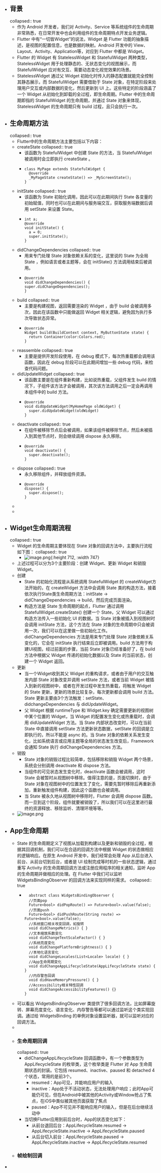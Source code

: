 - ## 背景
  collapsed:: true
	- 作为 Android 开发者，我们对 Activity、Service 等系统组件的生命周期非常熟悉，在日常开发中也会利用组件的生命周期特点开发业务逻辑。
	- Flutter 中有“一切皆Widget”的说法，Widget 是 Flutter 功能的抽象描述，是视图的配置信息，也是数据的映射。Android 开发中的 View、Layout、Activity、Application等，对应到 Flutter 中都是 Widget。
	- Flutter 的 Widget 有 StatelessWidget 和 StatefulWidget 两种类型，StatelessWidget 用于处理静态的、无状态变化的视图展示，而 StatefulWidget 应对有交互、需要动态变化视觉效果的场景。
	- StatelessWidget 通过父 Widget 初始化时传入的静态配置就能完全控制其静态展示，而 StatefulWidget 需要借助于 State 对象，在特定阶段来处理用户交互或内部数据的变化，然后更新到 UI 上。这些特定的阶段涵盖了一个 Widget 从初始化到卸载的全过程，即生命周期。Flutter 中的生命周期即指的 StatefulWidget 的生命周期，并通过 State 对象来体现，StatelessWidget 的生命周期只有 build 过程，且只会执行一次。
- ## 生命周期方法
  collapsed:: true
	- Flutter中的生命周期方法主要包括以下内容：
	- createState
	  collapsed:: true
		- 该函数为 StatefulWidget 中创建 State 的方法，当 StatefulWidget 被调用时会立即执行 createState 。
		- ```
		  class MyPage extends StatefulWidget {
		    @override
		    _MyPageState createState() => _MyScreenState();
		  }
		  ```
	- initState
	  collapsed:: true
		- 该函数为 State 初始化调用，因此可以在此期间执行 State 各变量的初始赋值，同时也可以在此期间与服务端交互，获取服务端数据后调用 setState 来设置 State。
		- ```
		  int a;
		  @override
		  void initState() {
		    a = 0;
		    super.initState();
		  }
		  ```
	- didChangeDependencies
	  collapsed:: true
		- 用来专门处理 State 对象依赖关系的变化，这里说的 State 为全局 State ，例如语言或者主题等，会在 initState() 方法调用结束后被调用。
		- ```
		  @override
		  void didChangeDependencies() {
		  super.didChangeDependencies();
		  }
		  ```
	- build
	  collapsed:: true
		- 主要是构建视图，返回需要渲染的 Widget ，由于 build 会被调用多次，因此在该函数中只能做返回 Widget 相关逻辑，避免因为执行多次导致状态异常。
		- ```
		  @override
		  Widget build(BuildContext context, MyButtonState state) {
		    return Container(color:Colors.red);
		  }
		  ```
	- reassemble
	  collapsed:: true
		- 主要是提供开发阶段使用，在 debug 模式下，每次热重载都会调用该函数，因此在 debug 阶段可以在此期间增加一些 debug 代码，来检查代码问题。
	- didUpdateWidget
	  collapsed:: true
		- 该函数主要是在组件重新构建，比如说热重载，父组件发生 build 的情况下，子组件该方法才会被调用，其次该方法调用之后一定会再调用本组件中的 build 方法。
		- ```
		  @override
		  void didUpdateWidget(MyHomePage oldWidget) {
		    super.didUpdateWidget(oldWidget)
		  }
		  ```
	- deactivate
	  collapsed:: true
		- 在组件被移除节点后会被调用，如果该组件被移除节点，然后未被插入到其他节点时，则会继续调用 dispose 永久移除。
		- ```
		  @override
		  void deactivate() {
		    super.deactivate();
		  }
		  ```
	- dispose
	  collapsed:: true
		- 永久移除组件，并释放组件资源。
		- ```
		  @override
		  dispose() {
		    super.dispose();
		  }
		  ```
	-
	-
- ## Widget生命周期流程
  collapsed:: true
	- Widget 的生命周期主要体现在 State 对象的回调方法中，主要执行流程如下图：
	  collapsed:: true
		- ![image.png](../assets/image_1684401529810_0.png){:height 712, :width 747}
	- 上述过程可以分为3个主要阶段：创建 Widget、更新 Widget 和销毁 Widget。
	- 创建
		- State 的初始化流程是从系统调用 StatefulWidget 的 createWidget方 法开始的，在 createWidget 方法中会调用 State 类的构造方法，接着依次执行State类生命周期方法：initState -> didChangeDependencies -> build，然后完成页面渲染。
		- 构造方法是 State 生命周期的起点，Flutter 通过调用 StatefulWidget.createState() 创建一个 State，父 Widget 可以通过构造方法传入一些初始化 UI 的数据。当 State 对象被插入到视图树时会调用 initState 方法，这个方法在 State 对象的生命周期中只会被调用一次，我们可以在这里做一些初始化工作。didChangeDependencies 方法是用来专门处理 State 对象依赖关系变化的，它会在 initState 执行结束后立即被调用。build 方法用于构建UI视图，经过前面的步骤，当前 State 对象已经准备好了，在 build 方法中根据父 Widget 传递的初始化数据以及 State 的当前状态，创建一个 Widget 返回。
	- 更新
		- 当一个Widget收到其父 Widget 的重构请求，或者由于用户的交互触发内部 State 对象改变并调用 setState 方法，或者当前 Widget 被插入到新的视图树中，或者在开发过程中发生热重载，将触发 Widget 的 State 更新，更新的场景比较复杂，每次更新都会调用 build 方法。State 更新主要由3个方法触发：setState、didchangeDependencies 与 didUpdateWidget。
		- 父 Widget 根据 runtimeType 和 Widget.key 确定需要更新的视图树中某个位置的 Widget，当 Widget 的配置发生变化或热重载时，会调用 didUpdateWidget 方法。当 State 内部状态改变时，可以在当前 State 中直接调用 setState 方法更新状态数据，setState 的回调是立即执行的，所以不能是 async 的。当 State 对象的依赖关系发生变化，比如系统语言或应用主题等全局的状态发生改变后，Framework 会通知 State 执行 didChangeDependencies 方法。
	- 销毁
		- State 对象的销毁过程比较简单，包括移除和销毁 Widget 两个场景，系统会分别调用 deactivate 和 dispose 方法。
		- 当组件的可见状态发生变化时，deactivate 函数会被调用，这时 State 会被暂时从视图树中移除。值得注意的是，页面切换时，由于 State 对象在视图树中的位置发生了变化，需要先暂时移除后再重新添加，重新触发组件构建，因此这个函数也会被调用。
		- 当 State 被永久地从视图树中移除时，Flutter 会调用 dispose 函数。而一旦到这个阶段，组件就要被销毁了，所以我们可以在这里进行最终的资源释放、移除监听、清理环境等等。
	- ![image.png](../assets/image_1684401585586_0.png)
- ## App生命周期
	- State 的生命周期定义了视图从加载到构建以及更新和销毁的全过程，根据其回调机制，我们可以在合适的回调方法中根据 Widget 的状态做相应的逻辑响应。在原生 Android 开发中，我们经常会处理 App 从后台进入前台、从前台切到后台，或者是 UI 绘制完成等时机的一些状态逻辑，通过重写 Activity 的生命周期回调方法或注册应用程序的相关通知，监听 App 的生命周期并做相应的处理。在 Flutter 中我们可以监听 WidgetsBindingObserver 的回调方法来实现同样的需求。
	  collapsed:: true
		- ```
		  	abstract class WidgetsBindingObserver {
		    //页面pop
		    Future<bool> didPopRoute() => Future<bool>.value(false);
		    //页面push
		    Future<bool> didPushRoute(String route) => Future<bool>.value(false);
		    //系统窗口相关改变回调，如旋转
		    void didChangeMetrics() { }
		    //文本缩放系数变化
		    void didChangeTextScaleFactor() { }
		    //系统亮度变化
		    void didChangePlatformBrightness() { }
		    //本地化语言变化
		    void didChangeLocales(List<Locale> locale) { }
		    //App生命周期变化
		    void didChangeAppLifecycleState(AppLifecycleState state) { }
		    //内存警告回调
		    void didHaveMemoryPressure() { }
		    //Accessibility相关特性回调
		    void didChangeAccessibilityFeatures() {}
		  }
		  `````
	- 可以看出 WidgetsBindingObserver 类提供了很多回调方法，比如屏幕旋转、屏幕亮度变化、语言变化、内存警告等都可以通过监听这个类实现回调。通过给 WidgetsBinding 的单例对象设置监听器，就可以监听对应的回调方法。
	-
	- ### 生命周期回调
	  collapsed:: true
		- didChangeAppLifecycleState 回调函数中，有一个参数类型为 AppLifecycleState 的枚举类，这个枚举类是 Flutter 对 App 生命周期状态的封装。它包括 resumed、inactive、paused 和 detached 4个状态，常用的是前3个。
			- resumed：App可见，并能响应用户的输入
			- inactive：App处于不活动状态，无法处理用户响应；此时App可能仍可见，但在Android中被其他的Activity或Window抢占了焦点，在iOS中类似被其他页面获取了焦点
			- paused：App不可见并不能响应用户的输入，但是在后台继续活动中
		- 当切换Flutter应用到前后台时，App的状态变化如下：
			- 从前台退回后台：AppLifecycleState.resumed -> AppLifecycleState.inactive -> AppLifecycleState.paused
			- 从后台切入前台：AppLifecycleState.paused -> AppLifecycleState.inactive -> AppLifecycleState.resumed
	- ### 帧绘制回调
-